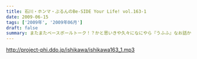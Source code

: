 ```yaml
---
title: 石川・ホンマ・ぶるんのBe-SIDE Your Life! vol.163-1
date: 2009-06-15
tags: ['2009年', '2009年06月']
draft: false
summary: またまたベースボールトーク！？かと思いきや久々になにやら『うふふ』なお話からスタート！・・・広島・ブラウン監督のやった内野５人の奇策の話等で収録前は盛り上がっていましたが・・・NAMAE
---
```


http://project-phi.ddo.jp/ishikawa/ishikawa163_1.mp3
